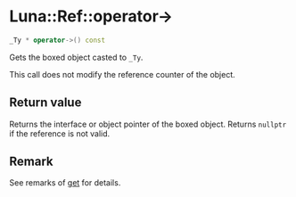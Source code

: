 # Luna::Ref::operator->

```c++
_Ty * operator->() const
```

Gets the boxed object casted to `_Ty`. 

This call does not modify the reference counter of the object. 

## Return value
Returns the interface or object pointer of the boxed object. Returns `nullptr` if the reference is not valid. 

## Remark
See remarks of [get](class_luna_1_1_ref_1a0c62005b5c43288845fcc6d3e177bd8b.md) for details. 

